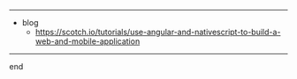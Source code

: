 
---

- blog
  - https://scotch.io/tutorials/use-angular-and-nativescript-to-build-a-web-and-mobile-application

---

end